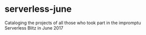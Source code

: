 # serverless-june
Cataloging the projects of all those who took part in the impromptu Serverless Blitz in June 2017 
